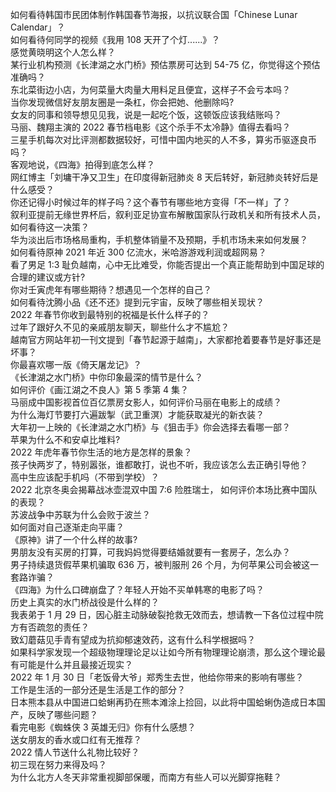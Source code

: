 如何看待韩国市民团体制作韩国春节海报，以抗议联合国「Chinese Lunar Calendar」？  
如何看待何同学的视频《我用 108 天开了个灯......》？  
感觉黄晓明这个人怎么样？  
某行业机构预测《长津湖之水门桥》预估票房可达到 54-75 亿，你觉得这个预估准确吗？  
东北菜街边小店，为何菜量大肉量大用料足且便宜，这样子不会亏本吗？  
当你发现微信好友朋友圈是一条杠，你会把她、他删除吗?  
女友的同事和领导想见见我，说是一起吃个饭，这顿饭应该我结账吗？  
马丽、魏翔主演的 2022 春节档电影《这个杀手不太冷静》值得去看吗？  
三星手机每次对比评测都数据较好，可惜中国内地买的人不多，算劣币驱逐良币吗？  
客观地说，《四海》拍得到底怎么样？  
网红博主「刘墉干净又卫生」在印度得新冠肺炎 8 天后转好，新冠肺炎转好后是什么感受？  
你还记得小时候过年的样子吗？这个春节有哪些地方变得「不一样」了？  
叙利亚提前无缘世界杯后，叙利亚足协宣布解散国家队行政机关和所有技术人员，如何看待这一决策？  
华为淡出后市场格局重构，手机整体销量不及预期，手机市场未来如何发展？  
如何看待原神 2021 年近 300 亿流水，米哈游游戏利润或超网易？  
看了男足 1:3 耻负越南，心中无比难受，你能否提出一个真正能帮助到中国足球的合理的建议或方针?  
你对壬寅虎年有哪些期待？想遇见一个怎样的自己？  
如何看待沈腾小品《还不还》提到元宇宙，反映了哪些相关现状？  
2022 年春节你收到最特别的祝福是长什么样子的？  
过年了跟好久不见的亲戚朋友聊天，聊些什么才不尴尬？  
越南官方网站年初一刊文提到「春节起源于越南」，大家都抢着要春节是好事还是坏事？  
你最喜欢哪一版《倚天屠龙记》？  
《长津湖之水门桥》中你印象最深的情节是什么？  
如何评价《画江湖之不良人》第 5 季第 4 集？  
马丽成中国影视首位百亿票房女影人，如何评价马丽在电影上的成绩？  
为什么海灯节要打六遍跋掣（武卫重溟）才能获取凝光的新衣装？  
大年初一上映的《长津湖之水门桥》与《狙击手》你会选择去看哪一部？  
苹果为什么不和安卓比堆料?  
2022 年虎年春节你生活的地方是怎样的景象？  
孩子快两岁了，特别嚣张，谁都敢打，说也不听，我应该怎么去正确引导他？  
高中生应该配手机吗（不带到学校）？  
2022 北京冬奥会揭幕战冰壶混双中国 7:6 险胜瑞士， 如何评价本场比赛中国队的表现？  
苏波战争中苏联为什么会败于波兰？  
如何面对自己逐渐走向平庸？  
《原神》讲了一个什么样的故事?  
男朋友没有买房的打算，可我妈妈觉得要结婚就要有一套房子，怎么办？  
男子持续退货假苹果机骗取 636 万，被判服刑 26 个月，为何苹果公司会被这一套路诈骗？  
《四海》为什么口碑崩盘了？年轻人开始不买单韩寒的电影了吗？  
历史上真实的水门桥战役是什么样的？  
我表弟于 1 月 29 日，因心脏主动脉破裂抢救无效而去，想请教一下各位过程中院方有否疏忽的责任？  
致幻蘑菇见手青有望成为抗抑郁速效药，这有什么科学根据吗？  
如果科学家发现一个超级物理理论足以让如今所有物理理论崩溃，那么这个理论最有可能是什么并且最接近现实？  
2022 年 1 月 30 日「老饭骨大爷」郑秀生去世，他给你带来的影响有哪些？  
工作是生活的一部分还是生活是工作的部分？  
日本熊本县从中国进口蛤蜊再扔在熊本滩涂上捡回，以此将中国蛤蜊伪造成日本国产，反映了哪些问题？  
看完电影《蜘蛛侠 3 英雄无归》你有什么感想？  
送女朋友的香水或口红有无推荐？  
2022 情人节送什么礼物比较好？  
初三现在努力来得及吗？  
为什么北方人冬天非常重视脚部保暖，而南方有些人可以光脚穿拖鞋？  
